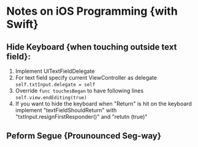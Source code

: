# Notes on iOS Programming {with Swift}

## Hide Keyboard {when touching outside text field}:

1. Implement UITextFieldDelegate
2. For text field specify current ViewController as delegate `self.txtInput.delegate = self`
3. Override `func touchesBegan` to have following lines `self.view.endEditing(true)`
4. If you want to hide the keyboard when "Return" is hit on the keyboard implement "textFieldShouldReturn" with "txtInput.resignFirstResponder()" and "retutn (true)"

## Peform Segue {Prounounced Seg-way}


